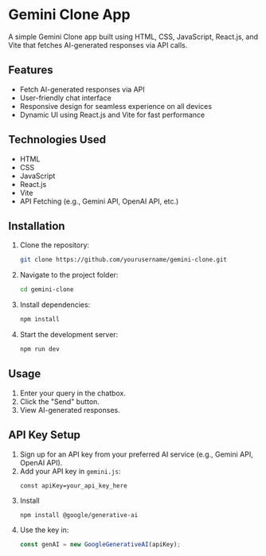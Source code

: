 # Gemini Clone App

A simple Gemini Clone app built using HTML, CSS, JavaScript, React.js, and Vite that fetches AI-generated responses via API calls.

## Features

- Fetch AI-generated responses via API
- User-friendly chat interface
- Responsive design for seamless experience on all devices
- Dynamic UI using React.js and Vite for fast performance

## Technologies Used

- HTML
- CSS
- JavaScript
- React.js
- Vite
- API Fetching (e.g., Gemini API, OpenAI API, etc.)

## Installation

1. Clone the repository:
   ```bash
   git clone https://github.com/yourusername/gemini-clone.git
   ```
2. Navigate to the project folder:
   ```bash
   cd gemini-clone
   ```
3. Install dependencies:
   ```bash
   npm install
   ```
4. Start the development server:
   ```bash
   npm run dev
   ```

## Usage

1. Enter your query in the chatbox.
2. Click the "Send" button.
3. View AI-generated responses.

## API Key Setup

1. Sign up for an API key from your preferred AI service (e.g., Gemini API, OpenAI API).
2. Add your API key in `gemini.js`:
   ```
   const apiKey=your_api_key_here
   ```
3. Install 
   ```bash
   npm install @google/generative-ai
   ```
4. Use the key in:
   ```JavaScript
   const genAI = new GoogleGenerativeAI(apiKey);
   ```
